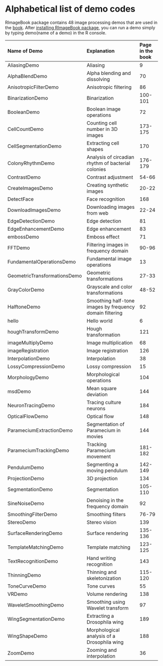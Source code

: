 # Alphabetical list of demo codes #
RImageBook package contains 48 image processing demos that are used in the [book](http://www.amazon.co.jp/gp/product/4320019784/). After [installing RImageBook package](RImageBookInstallationEn.md), you can run a demo simply by typing demo(name of a demo) in the R console.

| **Name of Demo** | **Explanation** | **Page in the book** |
|:-----------------|:----------------|:---------------------|
|AliasingDemo      |Aliasing         |9                     |
|AlphaBlendDemo    |Alpha blending and dissolving |70                    |
|AnisotropicFilterDemo|Anisotropic filtering |86                    |
|BinarizationDemo  |Binarization     |100-101               |
|BooleanDemo       |Boolean image operations|72                    |
|CellCountDemo     |Counting cell number in 3D images  |173-175               |
|CellSegmentationDemo|Extracting cell shapes |170                   |
|ColonyRhythmDemo  |Analysis of circadian rhythm of bacterial colonies|176-179               |
|ContrastDemo      |Contrast adjustment |54-66                 |
|CreateImagesDemo  |Creating synthetic images |20-22                 |
|DetectFace        |Face recognition | 168                  |
|DownloadImagesDemo|Downloading images from web |22-24                 |
|EdgeDetectionDemo |Edge detection   |81                    |
|EdgeEnhancementDemo|Edge enhancement |83                    |
|embossDemo        |Emboss effect    |71                    |
|FFTDemo           |Filtering images in frequency domain |90-96                 |
|FundamentalOperationsDemo|Fundamental image operations |13                    |
|GeometricTransformationsDemo|Geometric transformations |27-33                 |
|GrayColorDemo     |Grayscale and color transformations |48-52                 |
|HalftoneDemo      |Smoothing half-tone images by frequency domain filtering|92                    |
|hello             |Hello world      |6                     |
|houghTransformDemo|Hough transformation |121                   |
|imageMultiplyDemo |Image multiplication |68                    |
|imageRegistration |Image registration |126                   |
|InterpolationDemo |Interpolation    |38                    |
|LossyCompressionDemo|Lossy compression |15                    |
|MorphologyDemo    |Morphological operations |104                   |
|msdDemo           |Mean square deviation |144                   |
|NeuronTracingDemo |Tracing culture neurons |184                   |
|OpticalFlowDemo   |Optical flow     |148                   |
|ParameciumExtractionDemo|Segmentation of Paramecium in movies |144                   |
|ParameciumTrackingDemo|Tracking Paramecium movement  |181-182               |
|PendulumDemo      |Segmenting a moving pendulum |142-149               |
|ProjectionDemo    |3D projection    |134                   |
|SegmentationDemo  |Segmentation     |105-110               |
|SineNoiseDemo     |Denoising in the frequency domain |92                    |
|SmoothingFilterDemo|Smoothing filters |76-79                 |
|StereoDemo        |Stereo vision    |139                   |
|SurfaceRenderingDemo|Surface rendering |135-136               |
|TemplateMatchingDemo|Template matching |123-125               |
|TextRecognitionDemo|Hand writing recognition |143                   |
|ThinningDemo      |Thinning and skeletonization |115-120               |
|ToneCurveDemo     |Tone curves      |55                    |
|VRDemo            |Volume rendering |138                   |
|WaveletSmoothingDemo|Smoothing using Wavelet transform |97                    |
|WingSegmentationDemo|Extracting a Drosophila wing  |189                   |
|WingShapeDemo     |Morphological analysis of a Drosophila wing | 188                  |
|ZoomDemo          |Zooming and interpolation|36                    |